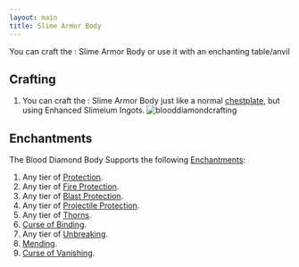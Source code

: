 ```yaml
---
layout: main
title: Slime Armor Body
---
```


You can craft the : Slime Armor Body or use it with an enchanting table/anvil

## Crafting

1) You can craft the : Slime Armor Body just like a normal [chestplate](http://minecraft.gamepedia.com/Chestplate), but using Enhanced Slimeium Ingots.
![blooddiamondcrafting](https://t.gyazo.com/teams/chew/a78d46f4e7fefa3489489589004a9947.png)

## Enchantments

The Blood Diamond Body Supports the following [Enchantments](http://minecraft.gamepedia.com/Enchanting):

1) Any tier of [Protection](http://minecraft.gamepedia.com/Enchanting#Protection).
2) Any tier of [Fire Protection](http://minecraft.gamepedia.com/Enchanting#Fire_Protection).
3) Any tier of [Blast Protection](http://minecraft.gamepedia.com/Enchanting#Blast_Protection).
4) Any tier of [Projectile Protection](http://minecraft.gamepedia.com/Enchanting#Projectile_Protection).
5) Any tier of [Thorns](http://minecraft.gamepedia.com/Enchanting#Thorns).
6) [Curse of Binding](http://minecraft.gamepedia.com/Enchanting#Curse_of_Binding).
7) Any tier of [Unbreaking](http://minecraft.gamepedia.com/Enchanting#Unbreaking).
8) [Mending](http://minecraft.gamepedia.com/Enchanting#Mending).
9) [Curse of Vanishing](http://minecraft.gamepedia.com/Enchanting#Curse_of_Vanishing).
